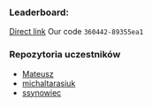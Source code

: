 ### Leaderboard:

[Direct link](https://adventofcode.com/2024/leaderboard/private/view/360442)
Our code `360442-89355ea1`

### Repozytoria uczestników

- [Mateusz](https://github.com/stepaniukm/AdventOfCode/tree/main/2024)
- [michaltarasiuk](https://github.com/michaltarasiuk/aoc/tree/main/year_24)
- [ssynowiec](https://github.com/ssynowiec/AdventOfCode/tree/main/2024)
